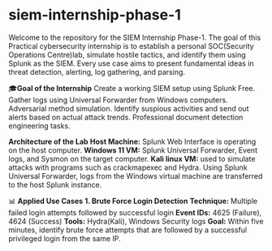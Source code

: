 # siem-internship-phase-1
Welcome to the repository for the SIEM Internship Phase-1.
The goal of this Practical cybersecurity internship is to establish a personal SOC(Security Operations Centre)lab, simulate hostile tactics, and identify them using Splunk as the SIEM. Every use case aims to present fundamental ideas in threat detection, alerting, log gathering, and parsing.


🎓**Goal of the Internship**
 Create a working SIEM setup using Splunk Free.
 Gather logs using Universal Forwarder from Windows computers.
 Adversarial method simulation.
 Identify suspious activities and send out alerts based on actual attack trends.
 Professional document detection engineering tasks.


**Architecture of the Lab**
**Host Machine:** Splunk Web Interface is operating on the host computer.
**Windows 11 VM:** Splunk Universal Forwarder, Event logs, and Sysmon on the target computer.
**Kali linux VM:** used to simulate attacks with programs such as crackmapexec and Hydra.
Using Splunk Universal Forwarder, logs from the Windows virtual machine are transferred to the host Splunk instance.


📊 **Applied Use Cases**
**1. Brute Force Login Detection**
**Technique:** Multiple failed login attempts followed by successful login
**Event IDs:** 4625 (Failure), 4624 (Success)
**Tools:** Hydra(Kali), Windows Security logs
**Goal:** Within five minutes, identify brute force attempts that are followed by a successful privileged login from the same IP.







